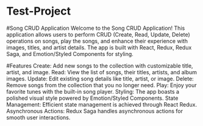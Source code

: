 # Test-Project
#Song CRUD Application
Welcome to the Song CRUD Application! This application allows users to perform CRUD (Create, Read, Update, Delete) operations on songs, play the songs, and enhance their experience with images, titles, and artist details. The app is built with React, Redux, Redux Saga, and Emotion/Styled Components for styling.

#Features
Create: Add new songs to the collection with customizable title, artist, and image.
Read: View the list of songs, their titles, artists, and album images.
Update: Edit existing song details like title, artist, or image.
Delete: Remove songs from the collection that you no longer need.
Play: Enjoy your favorite tunes with the built-in song player.
Styling: The app boasts a polished visual style powered by Emotion/Styled Components.
State Management: Efficient state management is achieved through React Redux.
Asynchronous Actions: Redux Saga handles asynchronous actions for smooth user interactions.
